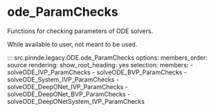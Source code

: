 # ode_ParamChecks

Functions for checking parameters of ODE solvers.

While available to user, not meant to be used.

::: src.pinnde.legacy.ODE.ode_ParamChecks
    options:
        members_order: source
    rendering:
      show_root_heading: yes
    selection:
      members:
        - solveODE_IVP_ParamChecks
        - solveODE_BVP_ParamChecks
        - solveODE_System_IVP_ParamChecks
        - solveODE_DeepONet_IVP_ParamChecks
        - solveODE_DeepONet_BVP_ParamChecks
        - solveODE_DeepONetSystem_IVP_ParamChecks
        